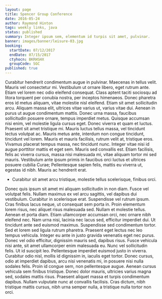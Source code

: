 ```yaml
---
layout: page
title: Spencer Group Conference
date: 2016-05-24
author: Raymond Hinton
tags: weekly links, java
status: published
summary: Integer ipsum sem, elementum id turpis sit amet, pulvinar.
banner: images/banner/leisure-03.jpg
booking:
  startDate: 07/12/2017
  endDate: 07/15/2017
  ctyhocn: BKRHSHX
  groupCode: SGC
published: true
---
```

Curabitur hendrerit condimentum augue in pulvinar. Maecenas in tellus velit. Mauris vel consectetur mi. Vestibulum ut ornare libero, eget rutrum ante. Etiam vel lorem nec odio eleifend consequat. Class aptent taciti sociosqu ad litora torquent per conubia nostra, per inceptos himenaeos. Donec pharetra eros id metus aliquam, vitae molestie nisl eleifend. Etiam sit amet sollicitudin arcu. Aliquam massa elit, ultrices vitae varius ut, varius vitae dui. Aenean in purus ut augue condimentum mattis. Donec urna massa, faucibus sollicitudin posuere ornare, tempus imperdiet metus. Quisque accumsan nisi enim, vel molestie ligula cursus eget. Donec viverra et quam et luctus. Praesent sit amet tristique mi.
Mauris luctus tellus massa, vel tincidunt lectus volutpat ac. Mauris metus ante, interdum non congue tincidunt, tincidunt vel lorem. Mauris et mauris facilisis, rutrum velit at, tristique eros. Vivamus placerat tempus massa, nec tincidunt nunc. Integer vitae nisi id augue porttitor mattis et eget sem. Mauris sed convallis est. Etiam facilisis, felis ac viverra cursus, massa nisi malesuada mi, vitae aliquam tortor mi sed mauris. Vestibulum ante ipsum primis in faucibus orci luctus et ultrices posuere cubilia Curae; Pellentesque sapien felis, mattis eu viverra ut, egestas id nibh. Mauris ac hendrerit erat.

* Curabitur sit amet arcu tristique, molestie tellus scelerisque, finibus orci.

Donec quis ipsum sit amet mi aliquam sollicitudin in non diam. Fusce vel volutpat felis. Nullam maximus ex vel arcu sagittis, vel dapibus dui vestibulum. Curabitur in scelerisque erat. Suspendisse vel rutrum ipsum. Cras finibus lacus neque, ut consequat sem porta in. Proin elementum lorem risus, nec aliquet risus malesuada sed. Nullam et molestie tellus. Aenean et porta diam. Etiam ullamcorper accumsan orci, nec ornare nibh eleifend nec. Nam urna nisi, lacinia nec lacus sed, efficitur imperdiet dui. Ut tincidunt ante sed euismod maximus. Suspendisse sed condimentum tortor.
Sed et lorem sed ligula rutrum pharetra. Praesent eget lectus nec leo tempus vehicula. Integer eu ante in justo gravida venenatis eget nec purus. Donec vel odio efficitur, dignissim mauris sed, dapibus risus. Fusce vehicula nisi ante, sit amet ullamcorper enim malesuada eu. Nunc vel sollicitudin felis. Ut id suscipit leo. Pellentesque imperdiet euismod justo in viverra. Curabitur odio nisl, mollis id dignissim in, iaculis eget tortor. Donec cursus, odio at imperdiet dapibus, arcu nisi venenatis mi, in posuere nisi nulla sodales felis. Proin id congue sem, non pellentesque augue. Aenean cursus vehicula sem finibus tristique. Donec dolor mauris, ultricies varius magna sed, sodales mattis risus. Praesent aliquet massa et turpis condimentum dapibus. Nullam vulputate nunc at convallis facilisis. Cras dictum, nibh tristique mattis cursus, nibh urna semper nulla, a tristique nulla tortor non orci.

